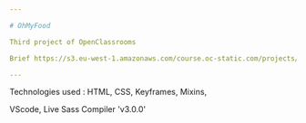 ```yaml
---

# OhMyFood

Third project of OpenClassrooms

Brief https://s3.eu-west-1.amazonaws.com/course.oc-static.com/projects/Front-End+V2/P3+CSS+animations/DW+P3+-+Brief+creatif+-+Ohmyfood!.pdf

---
```


Technologies used : HTML, CSS, Keyframes, Mixins,

VScode, Live Sass Compiler 'v3.0.0'